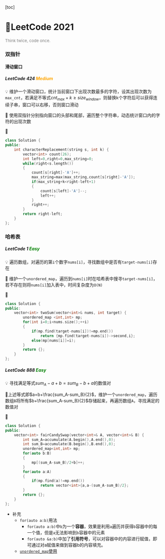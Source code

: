 [toc]

# :book:LeetCode 2021

<font color=gray size=2>Think twice, code once.</font>

### 双指针

#### 滑动窗口

##### LeetCode 424 <font color=orange>Medium</font>

:bulb: 维护一个滑动窗口，统计当前窗口下出现次数最多的字符，设其出现次数为`max_cnt`，若满足不等式$cnt_{max}+k\geq size_{window}$，则替换k个字符后可以获得连续子串，窗口可以右移，否则窗口滑动

:large_orange_diamond: 使用双指针分别指向窗口的头部和尾部，遍历整个字符串，动态统计窗口内的字符的出现次数

:page_facing_up: 

```c++
class Solution {
public:
    int characterReplacement(string s, int k) {
        vector<int> count(26);
        int left=0,right=0,max_string=0;
        while(right<s.length())
        {
            count[s[right]-'A']++;
            max_string=max(max_string,count[s[right]-'A']);
            if(max_string+k<right-left+1)
            {
                count[s[left]-'A']--;
                left++;
            }
            right++;
        }
        return right-left;
    }
};
```

### 哈希表

##### LeetCode 1 <font color=green>Easy</font>

:bulb: 遍历数组，对遍历的第`i`个数字`nums[i]`，寻找数组中是否有`target-nums[i]`存在

:large_orange_diamond: 维护一个`unordered_map`，遍历到`nums[i]`时在哈希表中搜寻`target-nums[i]`，若不存在则将`nums[i]`加入表中，时间复杂度为`O(N)`

:page_facing_up: 

```C++
class Solution {
public:
    vector<int> twoSum(vector<int>& nums, int target) {
        unordered_map <int,int> mp;
        for(int i=0;i<nums.size();++i)
        {
            if(mp.find(target-nums[i])!=mp.end())
                return {mp.find(target-nums[i])->second,i};
            else(mp[nums[i]]=i);
        }
        return {};
    }
};
```

##### LeetCode 888 <font color=green>Easy</font>

:bulb: 寻找满足等式$sum_A-a+b=sum_B-b+a$的数值对

:large_orange_diamond:上述等式即$a=b+\frac{sum_A-sum_B}{2}$，维护一个`unordered_map`，遍历数组`B`将所有$b+\frac{sum_A-sum_B}{2}$存储起来，再遍历数组`A`，寻找满足的数值对

:page_facing_up:

```c++
class Solution {
public:
    vector<int> fairCandySwap(vector<int>& A, vector<int>& B) {
        int sum_A=accumulate(A.begin(),A.end(),0);
        int sum_B=accumulate(B.begin(),B.end(),0);
        unordered_map<int,int> mp;
        for(auto b:B)
        {
            mp[(sum_A-sum_B)/2+b]++;
        }
        for(auto a:A)
        {
            if(mp.find(a)!=mp.end())
                return vector<int>{a,a-(sum_A-sum_B)/2};
        }
        return {};
    }
};
```

* 补充
  * `for(auto a:b)`用法
    * `for(auto a:b)`中`b`为一个**容器**，效果是利用`a`遍历并获得`b`容器中的每一个值，但是`a`无法影响到`b`容器中的元素
    * `for(auto &a:b)`中加了**引用符号**，可以对容器中的内容进行赋值，即可通过对a赋值来做到容器b的内容填充。
  * [`unordered_map`使用](https://zhuanlan.zhihu.com/p/296360525)